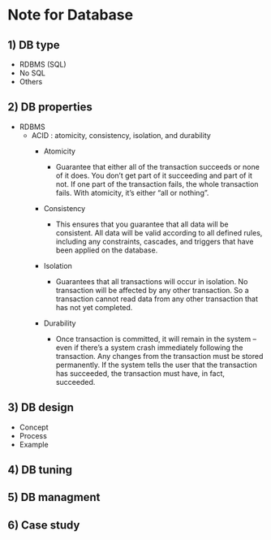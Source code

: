 # Note for Database

## 1) DB type

- RDBMS (SQL) 
- No SQL
- Others

## 2) DB properties 

- RDBMS 
	- ACID : atomicity, consistency, isolation, and durability
		- Atomicity	
			- Guarantee that either all of the transaction succeeds or none of 
			it does. You don’t get part of it succeeding and part of it not. If 
			one part of the transaction fails, the whole transaction fails. With 
			atomicity, it’s either “all or nothing”.

		- Consistency
			- This ensures that you guarantee that all data will be consistent. 
			All data will be valid according to all defined rules, including any 
			constraints, cascades, and triggers that have been applied on the 
			database.
		
		- Isolation
			- Guarantees that all transactions will occur in isolation. No 
			transaction will be affected by any other transaction. So a 
			transaction cannot read data from any other transaction that has not 
			yet completed.

		- Durability
			- Once transaction is committed, it will remain in the system – even 
			if there’s a system crash immediately following the transaction. Any 
			changes from the transaction must be stored permanently. If the 
			system tells the user that the transaction has succeeded, the 
			transaction must have, in fact, succeeded.

## 3) DB design 

- Concept 
- Process 
- Example 

## 4) DB tuning 

## 5) DB managment 

## 6) Case study 